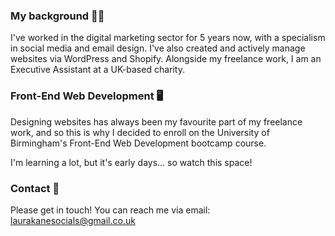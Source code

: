 ### My background 👩‍💻
I've worked in the digital marketing sector for 5 years now, with a specialism in social media and email design. I've also created and actively manage websites via WordPress and Shopify. Alongside my freelance work, I am an Executive Assistant at a UK-based charity.

### Front-End Web Development 🖥️
Designing websites has always been my favourite part of my freelance work, and so this is why I decided to enroll on the University of Birmingham's Front-End Web Development bootcamp course. 

I'm learning a lot, but it's early days... so watch this space! 

### Contact 📩
Please get in touch! You can reach me via email: laurakanesocials@gmail.co.uk


<!--
**kauralane/kauralane** is a ✨ _special_ ✨ repository because its `README.md` (this file) appears on your GitHub profile.

Here are some ideas to get you started:

- 🔭 I’m currently working on ...
- 🌱 I’m currently learning ...
- 👯 I’m looking to collaborate on ...
- 🤔 I’m looking for help with ...
- 💬 Ask me about ...
- 📫 How to reach me: ...
- 😄 Pronouns: ...
- ⚡ Fun fact: ...
-->
